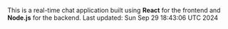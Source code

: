 This is a real-time chat application built using **React** for the frontend and **Node.js** for the backend.
Last updated: Sun Sep 29 18:43:06 UTC 2024

